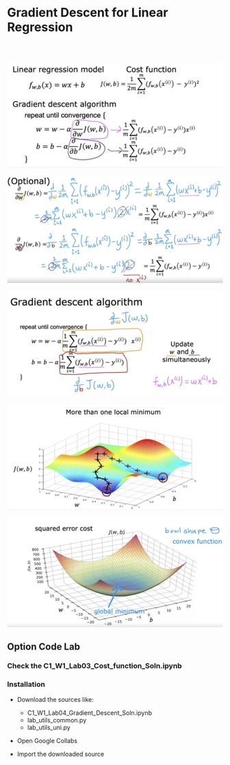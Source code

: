 # Gradient Descent for Linear Regression

<br>
<br>

![](https://github.com/dystaSatria/Machine-Learning/blob/main/Supervised%20Machine%20Learning%20Regression%20and%20Classification/Gradient%20Descent%20For%20Linear%20Regression/Screenshot%202024-02-10%20at%2016.36.00.png)



![](https://github.com/dystaSatria/Machine-Learning/blob/main/Supervised%20Machine%20Learning%20Regression%20and%20Classification/Gradient%20Descent%20For%20Linear%20Regression/Screenshot%202024-02-10%20at%2016.39.37.png)


![](https://github.com/dystaSatria/Machine-Learning/blob/main/Supervised%20Machine%20Learning%20Regression%20and%20Classification/Gradient%20Descent%20For%20Linear%20Regression/Screenshot%202024-02-10%20at%2016.41.59.png)

![](https://github.com/dystaSatria/Machine-Learning/blob/main/Supervised%20Machine%20Learning%20Regression%20and%20Classification/Gradient%20Descent%20For%20Linear%20Regression/Screenshot%202024-02-10%20at%2016.46.16.png)


![](https://github.com/dystaSatria/Machine-Learning/blob/main/Supervised%20Machine%20Learning%20Regression%20and%20Classification/Gradient%20Descent%20For%20Linear%20Regression/Screenshot%202024-02-10%20at%2016.55.09.png)


## Option Code Lab 

### Check the C1_W1_Lab03_Cost_function_Soln.ipynb

### Installation

- Download the sources like:
  - C1_W1_Lab04_Gradient_Descent_Soln.ipynb
  - lab_utils_common.py
  - lab_utils_uni.py
 
- Open Google Collabs
- Import the downloaded source
